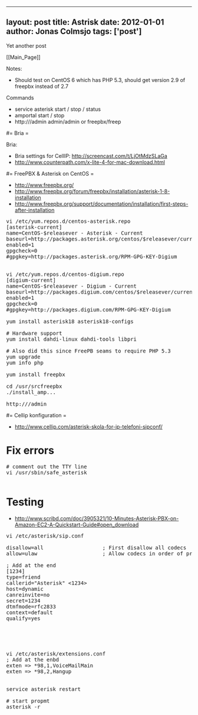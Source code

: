
---
layout: post
title: Astrisk
date: 2012-01-01
author: Jonas Colmsjo
tags: ['post']
---

Yet another post





[[Main_Page]]


Notes:
* Should test on CentOS 6 which has PHP 5.3, should get version 2.9 of freepbx instead of 2.7

Commands
* service asterisk start / stop / status
* amportal start / stop
* http://<IP>/admin    admin/admin or freepbx/freep


#= Bria =

Bria:
* Bria settings for CellIP: http://screencast.com/t/LjOtMdzSLaGa
* http://www.counterpath.com/x-lite-4-for-mac-download.html


#= FreePBX & Asterisk on CentOS =

* http://www.freepbx.org/
* http://www.freepbx.org/forum/freepbx/installation/asterisk-1-8-installation
* http://www.freepbx.org/support/documentation/installation/first-steps-after-installation

<pre>
vi /etc/yum.repos.d/centos-asterisk.repo
[asterisk-current]
name=CentOS-$releasever - Asterisk - Current
baseurl=http://packages.asterisk.org/centos/$releasever/current/$basearch/
enabled=1
gpgcheck=0
#gpgkey=http://packages.asterisk.org/RPM-GPG-KEY-Digium


vi /etc/yum.repos.d/centos-digium.repo
[digium-current]
name=CentOS-$releasever - Digium - Current
baseurl=http://packages.digium.com/centos/$releasever/current/$basearch/
enabled=1
gpgcheck=0
#gpgkey=http://packages.digium.com/RPM-GPG-KEY-Digium

yum install asterisk18 asterisk18-configs

# Hardware support
yum install dahdi-linux dahdi-tools libpri

# Also did this since FreePB seams to require PHP 5.3
yum upgrade
yum info php

yum install freepbx

cd /usr/srcfreepbx
./install_amp...

http://<ip>/admin
</pre>


#= Cellip konfiguration =

* http://www.cellip.com/asterisk-skola-for-ip-telefoni-sipconf/



# Fix errors 


<pre>
# comment out the TTY line
vi /usr/sbin/safe_asterisk

</pre>


# Testing 

* http://www.scribd.com/doc/3905321/10-Minutes-Asterisk-PBX-on-Amazon-EC2-A-Quickstart-Guide#open_download

<pre>
vi /etc/asterisk/sip.conf 

disallow=all                   ; First disallow all codecs
allow=ulaw                     ; Allow codecs in order of preference

; Add at the end
[1234]
type=friend
callerid="Asterisk" <1234>
host=dynamic
canreinvite=no
secret=1234
dtmfmode=rfc2833
context=default
qualify=yes





vi /etc/asterisk/extensions.conf 
; Add at the enbd
exten => *98,1,VoiceMailMain
exten => *98,2,Hangup


service asterisk restart

# start propmt
asterisk -r

</pre>
